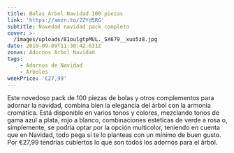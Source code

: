```yaml
---
title: Bolas Arbol Navidad 100 piezas
link: 'https://amzn.to/2ZYd5RG'
subtitle: Novedad navidad pack completo
cover: >-
  /images/uploads/81oulgtpMUL._SX679__xuo5z8.jpg
date: 2019-09-09T11:30:42.631Z
zonas: Adornos Arbol Navidad
tags:
    - Adornos de Navidad
    - Arboles
weekPrice: '€27,99'
---
```

Este novedoso pack de 100 piezas de bolas y otros complementos para adornar la navidad, combina bien la elegancia del árbol con la armonía cromática. Está disponible en varios tonos y colores, mezclando tonos de gama azul a plata, rojo a blanco, combinaciones estéticas de verde a rosa o, simplemente, se podría optar por la opción multicolor, teniendo en cuenta que en Navidad, todo pega si te lo planteas con un mínimo de buen gusto. Por €27,99 tendrías cubiertos lo que son todos los adornos para el árbol.
